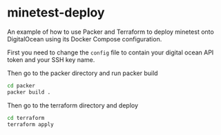 # minetest-deploy
An example of how to use Packer and Terraform to deploy minetest onto DigitalOcean using its Docker Compose configuration.

First you need to change the `config` file to contain your digital ocean API token and your SSH key name.

Then go to the packer directory and run packer build
```bash
cd packer
packer build .
```

Then go to the terraform directory and deploy
```bash
cd terraform
terraform apply
```
